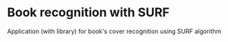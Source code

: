 # Book recognition with SURF

Application (with library) for book's cover recognition using SURF algorithm